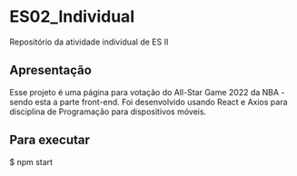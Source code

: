 # ES02_Individual
Repositório da atividade individual de ES II

## Apresentação
Esse projeto é uma página para votação do All-Star Game 2022 da NBA - sendo esta a parte front-end.
Foi desenvolvido usando React e Axios para disciplina de Programação para dispositivos móveis.

## Para executar
$ npm start
